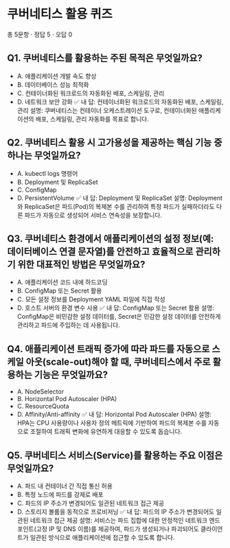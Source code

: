 # 쿠버네티스 활용 퀴즈
총 5문항 · 정답 5 · 오답 0

## Q1. 쿠버네티스를 활용하는 주된 목적은 무엇일까요?
- A. 애플리케이션 개발 속도 향상
- B. 데이터베이스 성능 최적화
- C. 컨테이너화된 워크로드의 자동화된 배포, 스케일링, 관리
- D. 네트워크 보안 강화
✅ 내 답: 컨테이너화된 워크로드의 자동화된 배포, 스케일링, 관리
설명: 쿠버네티스는 컨테이너 오케스트레이션 도구로, 컨테이너화된 애플리케이션의 배포, 스케일링, 관리 자동화를 목표로 합니다.

## Q2. 쿠버네티스 활용 시 고가용성을 제공하는 핵심 기능 중 하나는 무엇일까요?
- A. kubectl logs 명령어
- B. Deployment 및 ReplicaSet
- C. ConfigMap
- D. PersistentVolume
✅ 내 답: Deployment 및 ReplicaSet
설명: Deployment와 ReplicaSet은 파드(Pod)의 복제본 수를 관리하여 특정 파드가 실패하더라도 다른 파드가 자동으로 생성되어 서비스 연속성을 보장합니다.

## Q3. 쿠버네티스 환경에서 애플리케이션의 설정 정보(예: 데이터베이스 연결 문자열)를 안전하고 효율적으로 관리하기 위한 대표적인 방법은 무엇일까요?
- A. 애플리케이션 코드 내에 하드코딩
- B. ConfigMap 또는 Secret 활용
- C. 모든 설정 정보를 Deployment YAML 파일에 직접 작성
- D. 호스트 서버의 환경 변수 사용
✅ 내 답: ConfigMap 또는 Secret 활용
설명: ConfigMap은 비민감한 설정 데이터를, Secret은 민감한 설정 데이터를 안전하게 관리하고 파드에 주입하는 데 사용됩니다.

## Q4. 애플리케이션 트래픽 증가에 따라 파드를 자동으로 스케일 아웃(scale-out)해야 할 때, 쿠버네티스에서 주로 활용하는 기능은 무엇일까요?
- A. NodeSelector
- B. Horizontal Pod Autoscaler (HPA)
- C. ResourceQuota
- D. Affinity/Anti-affinity
✅ 내 답: Horizontal Pod Autoscaler (HPA)
설명: HPA는 CPU 사용량이나 사용자 정의 메트릭에 기반하여 파드의 복제본 수를 자동으로 조절하여 트래픽 변화에 유연하게 대응할 수 있도록 돕습니다.

## Q5. 쿠버네티스 서비스(Service)를 활용하는 주요 이점은 무엇일까요?
- A. 파드 내 컨테이너 간 직접 통신 허용
- B. 특정 노드에 파드를 강제로 배포
- C. 파드의 IP 주소가 변경되어도 일관된 네트워크 접근 제공
- D. 스토리지 볼륨을 동적으로 프로비저닝
✅ 내 답: 파드의 IP 주소가 변경되어도 일관된 네트워크 접근 제공
설명: 서비스는 파드 집합에 대한 안정적인 네트워크 엔드포인트(고정 IP 및 DNS 이름)를 제공하여, 파드가 생성되거나 파괴되어도 클라이언트가 일관된 방식으로 애플리케이션에 접근할 수 있도록 합니다.